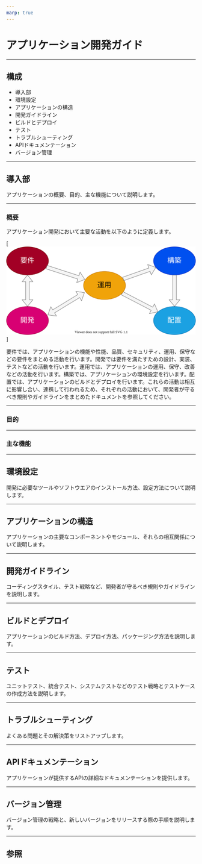 ```yaml
---
marp: true
---
```


# アプリケーション開発ガイド

---

## 構成

- 導入部
- 環境設定
- アプリケーションの構造
- 開発ガイドライン
- ビルドとデプロイ
- テスト
- トラブルシューティング
- APIドキュメンテーション
- バージョン管理

---

## 導入部

アプリケーションの概要、目的、主な機能について説明します。

---

### 概要

アプリケーション開発において主要な活動を以下のように定義します。

[![Image](./images/life_cycle.drawio.svg)]

要件では、アプリケーションの機能や性能、品質、セキュリティ、運用、保守などの要件をまとめる活動を行います。開発では要件を満たすための設計、実装、テストなどの活動を行います。運用では、アプリケーションの運用、保守、改善などの活動を行います。構築では、アプリケーションの環境設定を行います。配置では、アプリケーションのビルドとデプロイを行います。これらの活動は相互に影響し合い、連携して行われるため、それぞれの活動において、開発者が守るべき規則やガイドラインをまとめたドキュメントを参照してください。

---

### 目的

---

### 主な機能

---

## 環境設定

開発に必要なツールやソフトウエアのインストール方法、設定方法について説明します。


---

## アプリケーションの構造

アプリケーションの主要なコンポーネントやモジュール、それらの相互関係について説明します。

---

## 開発ガイドライン

コーディングスタイル、テスト戦略など、開発者が守るべき規則やガイドラインを説明します。

---

## ビルドとデプロイ

アプリケーションのビルド方法、デプロイ方法、パッケージング方法を説明します。

---

## テスト

ユニットテスト、統合テスト、システムテストなどのテスト戦略とテストケースの作成方法を説明します。

---

## トラブルシューティング

よくある問題とその解決策をリストアップします。

---

## APIドキュメンテーション

アプリケーションが提供するAPIの詳細なドキュメンテーションを提供します。

---

## バージョン管理

バージョン管理の戦略と、新しいバージョンをリリースする際の手順を説明します。

---

## 参照
